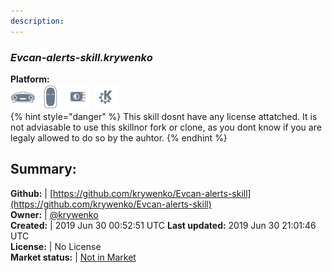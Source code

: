 ```yaml
---
description: 
---
```


### _Evcan-alerts-skill.krywenko_  
  
**Platform:**  
 ![Mark I](../.gitbook/assets/mark-1-icon.png)  ![Mark II](../.gitbook/assets/mark-2-icon.png)  ![Picroft](../.gitbook/assets/picroft-icon.png)  ![plasmoid](../.gitbook/assets/kde.png)   
{% hint style="danger" %}
This skill dosnt have any license attatched. It is not adviasable to use this skillnor fork or clone, as you dont know if you are legaly allowed to do so by the auhtor.
{% endhint %}
  
## Summary:  
**Github:** | [https://github.com/krywenko/Evcan-alerts-skill](https://github.com/krywenko/Evcan-alerts-skill)  
**Owner:** | [@krywenko](https://github.com/krywenko)  
**Created:** | 2019 Jun 30 00:52:51 UTC  **Last updated:** 2019 Jun 30 21:01:46 UTC  
**License:** | No License  
**Market status:** | [Not in Market](https://market.mycroft.ai/skill/)  
